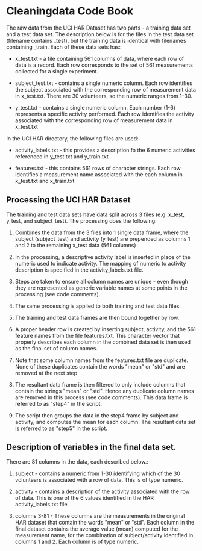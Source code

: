 # Cleaningdata Code Book

The raw data from the UCI HAR Dataset has two parts - a training data set and a test data set.  The description below is for the files in the test data set (filename contains _test), but the training data is identical with filenames containing _train.  Each of these data sets has:

* x_test.txt - a file containing 561 columns of data, where each row of data is a record.  Each row corresponds to the set of 561 measurements collected for a single experiment.

* subject_test.txt - contains a single numeric column.  Each row identifies the subject associated with the corresponding row of measurement data in x_test.txt.  There are 30 volunteers, so the numeric ranges from 1-30.

* y_test.txt - contains a single numeric column.  Each number (1-6) represents a specific activity performed.  Each row identifies the activity associated with the corresponding row of measurement data in x_test.txt

In the UCI HAR directory, the following files are used:

* activity_labels.txt - this provides a description fo the 6 numeric activities referenced in y_test.txt and y_train.txt

* features.txt - this contains 561 rows of character strings.  Each row identifies a measurement name associated with the each column in x_test.txt and x_train.txt

## Processing the UCI HAR Dataset
The training and test data sets have data split across 3 files (e.g. x_test, y_test, and subject_test).  The processing does the following:

1.  Combines the data from the 3 files into 1 single data frame, where the subject (subject_test) and activity (y_test) are prepended as columns 1 and 2 to the remaining x_test data (561 columns)

2.  In the processing, a descriptive activity label is inserted in place of the numeric used to indicate activity.  The mapping of numeric to activity description is specified in the activity_labels.txt file.

3.  Steps are taken to ensure all column names are unique - even though they are represented as generic variable names at some points in the processing (see code comments).

4.  The same processing is applied to both training and test data files.

5.  The training and test data frames are then bound together by row.

6.  A proper header row is created by inserting subject, activity, and the 561 feature names from the file features.txt.  This character vector that properly describes each column in the combined data set is then used as the final set of column names.

7.  Note that some column names from the features.txt file are duplicate.  None of these duplicates contain the words "mean" or "std" and are removed at the next step

8.  The resultant data frame is then filtered to only include columns that contain the strings "mean" or "std".  Hence any duplicate column names are removed in this process (see code comments).  This data frame is referred to as "step4" in the script.

9. The script then groups the data in the step4 frame by subject and activity, and computes the mean for each column.  The resultant data set is referred to as "step5" in the script.

## Description of variables in the final data set.
There are 81 columns in the data, each described below.:

1.  subject - contains a numeric from 1-30 identifying which of the 30 volunteers is associated with a row of data.  This is of type numeric.

2.  activity - contains a description of the activity associated with the row of data.  This is one of the 6 values identified in the HAR activity_labels.txt file.

3.  columns 3-81 - These columns are the measurements in the original HAR dataset that contain the words "mean" or "std".  Each column in the final dataset contains the average value (mean) computed for the measurement name, for the combination of subject/activity identified in columns 1 and 2.  Each column is of type numeric.

